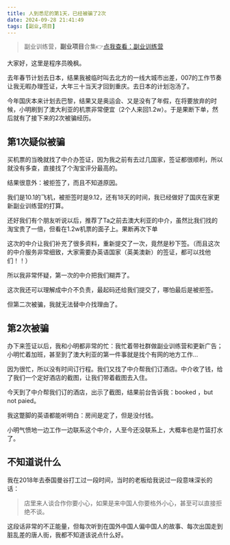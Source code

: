 ```yaml
---
title: 人到悉尼的第1天，已经被骗了2次
date: 2024-09-28 21:41:49
tags: [副业,项目]
---
```


> 副业训练营，**副业项目**合集👉[点我查看：副业训练营](https://mp.weixin.qq.com/mp/appmsgalbum?__biz=Mzk0MjYzNTI3MQ==&action=getalbum&album_id=3342868959406227458&scene=173&subscene=227&sessionid=1718992067&enterid=1718992079&from_msgid=2247483924&from_itemidx=1&count=3&nolastread=1#wechat_redirect)

大家好，这里是程序员晚枫。

去年春节计划去日本，结果我被临时叫去北方的一线大城市出差，007的工作节奏让我无暇办理签证，大年三十当天才回到重庆。去日本的计划泡汤了。

今年国庆本来计划去巴黎，结果又是奥运会、又是没有了年假，在将要放弃的时候，小明刷到了澳大利亚的机票非常便宜（2个人来回1.2w）。于是果断下单，然后就有了接下来的2次被骗经历。

## 第1次疑似被骗

买机票的当晚就找了中介办签证，因为我之前有去过几国家，签证都很顺利，所以就没有多查，直接找了个淘宝评分最高的。

结果很意外：被拒签了，而且不知道原因。

我们是10.1的飞机，被拒签时是9.12，还有18天的时间，我已经做好了国庆在家更新副业训练营的打算。

还好我们有个朋友听说以后，推荐了Ta之前去澳大利亚的中介，虽然比我们找的淘宝贵了一倍，但看在1.2w机票的面子上。果断再次下单

这次的中介让我们补充了很多资料，重新提交了一次，竟然是秒下签。（而且这次的中介服务非常细致，大家需要办英语国家（英美澳新）的签证，都可以找他们！！）

所以我非常怀疑，第一次的中介把我们糊弄了。

这次我还可以理解成中介不负责，最起码还给我们提交了，哪怕最后是被拒签。

但第二次被骗，我就无法替中介找理由了。

## 第2次被骗

办下来签证以后，我和小明都非常的忙：我忙着带社群做副业训练营和更新广告；小明忙着加班，甚至到了澳大利亚的第一件事就是找个有网的地方工作...

因为很忙，所以没有时间订行程。我们又找了中介帮我们订酒店。中介收了钱，给了我们一个定好酒店的截图，让我们带着截图去入住。

今天到了中介帮我们订的酒店，出示了截图，结果前台告诉我：booked ，but not paied。

我这蹩脚的英语都能听明白：房间是定了，但是没付钱。

小明气愤地一边工作一边联系这个中介，人至今还没联系上，大概率也是竹篮打水了。


## 不知道说什么

我在2018年去泰国曼谷打工过一段时间，当时的老板给我说过一段意味深长的话：

> 店里来人谈合作你要小心，如果是来中国人你要格外小心，甚至可以直接拒绝不谈。

这段话非常的不正能量，但每次听到在国外中国人偏中国人的故事、每次出国走到脏乱差的唐人街，我都不知道该说点什么好。

